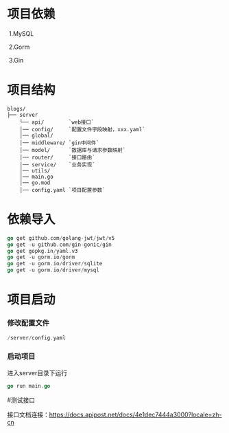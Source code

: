# 项目依赖

​	1.MySQL

​	2.Gorm

​	3.Gin

# 项目结构

```
blogs/
├── server
    └── api/		`web接口`
	│── config/		`配置文件字段映射，xxx.yaml`
	│── global/   
	│── middleware/	`gin中间件`
	│── model/		`数据库与请求参数映射`
	│── router/		`接口路由`
	│── service/	`业务实现`
	│── utils/
    │── main.go   
    │── go.mod
    │── config.yaml	`项目配置参数`
```



# 依赖导入

```go
go get github.com/golang-jwt/jwt/v5
go get -u github.com/gin-gonic/gin
go get gopkg.in/yaml.v3
go get -u gorm.io/gorm
go get -u gorm.io/driver/sqlite
go get -u gorm.io/driver/mysql
```



# 项目启动

### 修改配置文件

```go
/server/config.yaml
```

### 启动项目
进入server目录下运行
```go
go run main.go
```

#测试接口

接口文档连接：https://docs.apipost.net/docs/4e1dec7444a3000?locale=zh-cn
